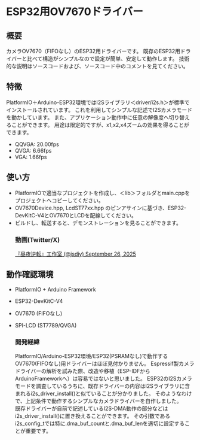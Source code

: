 # ESP32用OV7670ドライバー

## 概要
カメラOV7670（FIFOなし）のESP32用ドライバーです。
既存のESP32用ドライバーと比べて構造がシンプルなので設定が簡単、安定して動作します。
技術的な説明はソースコードおよび、ソースコード中のコメントを見てください。

## 特徴
PlatformIO＋Arduino-ESP32環境ではI2Sライブラリ＜driver/i2s.h＞が標準でインストールされています。
これを利用してシンプルな記述でI2Sカメラモードを動かしています。
また、アプリケーション動作中に任意の解像度へ切り替えることができます。
用途は限定的ですが、x1,x2,x4ズームの効果を得ることができます。
- QQVGA: 20.00fps
- QVGA: 6.66fps
- VGA: 1.66fps

## 使い方
- PlatformIOで適当なプロジェクトを作成し、＜lib＞フォルダとmain.cppをプロジェクトへコピーしてください。
- OV7670Device.hpp, LcdST77xx.hpp のピンアサインに基づき、ESP32-DevKitC-V4とOV7670とLCDを配線してください。
- ビルドし、転送すると、デモンストレーションを見ることができます。
	### 動画(Twitter/X)
	[『昼夜逆転』工作室 (@jsdiy) September 26, 2025](https://twitter.com/jsdiy/status/1971547894042984603)

## 動作確認環境
- PlatformIO + Arduino Framework
- ESP32-DevKitC-V4
- OV7670 (FIFOなし)
- SPI-LCD (ST7789/QVGA)

	### 開発経緯
	PlatformIO/Arduino-ESP32環境/ESP32(PSRAMなし)で動作するOV7670(FIFOなし)用ドライバーはほぼ見付かりません。
	Espressif製カメラドライバーの解析を試みた際、改造や移植（ESP-IDFからArduinoFrameworkへ）は容易ではないと思いました。
	ESP32のI2Sカメラモードを調査しているうちに、既存ドライバーの内容はI2Sライブラリに含まれるi2s_driver_install()と似ていることが分かりました。
	そのようなわけで、上記条件で動作するシンプルなカメラドライバーを自作しました。  
	既存ドライバーが自前で記述しているI2S-DMA動作の部分などはi2s_driver_install()に置き換えることができます。
	その引数であるi2s_config_tでは特に.dma_buf_countと.dma_buf_lenを適切に設定することが重要です。

